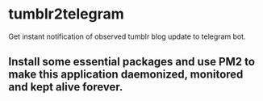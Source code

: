 # tumblr2telegram
Get instant notification of observed tumblr blog update to telegram bot.

## Install some essential packages and use PM2 to make this application daemonized, monitored and kept alive forever.
